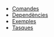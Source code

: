 * [Comandes][1]
* [Dependències][2]
* [Exemples][3]
* [Tasques][4]

[1]: Comandes
[2]: Dependencies
[3]: Exemples
[4]: Tasques